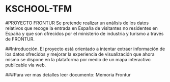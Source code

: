 # KSCHOOL-TFM

#PROYECTO FRONTUR
Se pretende realizar un análisis de los datos relativos que recoge la entrada en España de visitantes no residentes en España
y que son ofrecidos por  el ministerio de industria y turismo a través de  FRONTUR.

##Introducción. 
El proyecto está orientado a intentar extraer información de los datos ofrecidos 
y mejorar la experiencia de visualización que ahora mismo se dispone en la plataforma por medio 
de un mapa interactivo publicable vía web. 

###Para ver mas detalles leer documento: Memoria Frontur
